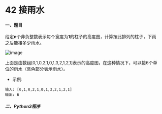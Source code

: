 #  42 接雨水

#### 一、题目

给定**n**个非负整数表示每个宽度为**1**的柱子的高度图，计算按此排列的柱子，下雨之后能接多少雨水。

![image](栈/42.jpg)

上面是由数组[0,1,0,2,1,0,1,3,2,1,2,1]表示的高度图，在这种情况下，可以接6个单位的雨水（蓝色部分表示雨水）。 

* 示例:
```
输入: [0,1,0,2,1,0,1,3,2,1,2,1]
输出: 6
```

##### 二、Python3程序
